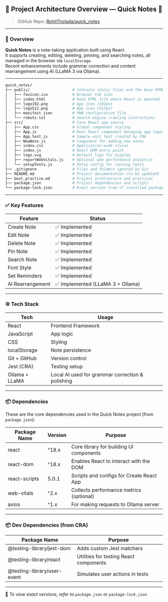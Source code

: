 ## 📁 Project Architecture Overview — Quick Notes 📝

> GitHub Repo: [RohitTholada/quick_notes](https://github.com/RohitTholada/quick_notes)

---

### 🧾 Overview

**Quick Notes** is a note-taking application built using React.  
It supports creating, editing, deleting, pinning, and searching notes, all managed in the browser via `localStorage`.  
Recent enhancements include grammar correction and content rearrangement using AI (LLaMA 3 via Ollama).

---
```bash
quick_notes/
├── public/                   # Contains static files and the base HTML
│   ├── favicon.ico           # Browser tab icon
│   ├── index.html            # Root HTML file where React is mounted
│   ├── logo192.png           # App icon (192px)
│   ├── logo512.png           # App icon (512px)
│   ├── manifest.json         # PWA configuration file
│   └── robots.txt            # Search engine crawling instructions
├── src/                      # Core React app source
│   ├── App.css               # Global component styling
│   ├── App.js                # Root React component managing app logic
│   ├── App.test.js           # Sample unit test created by CRA
│   ├── NewNote.js            # Component for adding new notes
│   ├── index.css             # Application-wide styles
│   ├── index.js              # React DOM entry point
│   ├── logo.svg              # Default logo for display
│   ├── reportWebVitals.js    # Optional web performance analytics
│   └── setupTests.js         # Setup config for running tests
├── .gitignore                # Files and folders ignored by Git
├── README.md                 # Project documentation (to be updated)
├── best_practice.md          # Project architecture and practices
├── package.json              # Project dependencies and scripts
└── package-lock.json         # Exact version tree of installed packages
```


---

### ✅ Key Features

| Feature             | Status                             |
|---------------------|------------------------------------| 
| Create Note         | ✅ Implemented                    |
| Edit Note           | ✅ Implemented                    |
| Delete Note         | ✅ Implemented                    |
| Pin Note            | ✅ Implemented                    |
| Search Note         | ✅ Implemented                    |
| Font Style          | ✅ Implemented                    |
| Set Reminders       | ✅ Implemented                    |
| AI Rearrangement    | ✅ Implemented (LLaMA 3 + Ollama) |

---

### ⚙️ Tech Stack

| Tech               | Usage                                               |
|--------------------|-----------------------------------------------------|
| React              | Frontend Framework                                  |
| JavaScript         | App logic                                           |
| CSS                | Styling                                             |
| localStorage       | Note persistence                                    |
| Git + GitHub       | Version control                                     |
| Jest (CRA)         | Testing setup                                       |
| Ollama + LLaMA     | Local AI used for grammar correction & polishing    |

---

### 📦 Dependencies

These are the core dependencies used in the Quick Notes project (from `package.json`):

| Package Name  | Version | Purpose                                    |
|---------------|---------|--------------------------------------------|
| react         | ^18.x   | Core library for building UI components    |
| react-dom     | ^18.x   | Enables React to interact with the DOM     |
| react-scripts | 5.0.1   | Scripts and configs for Create React App   |
| web-vitals    | ^2.x    | Collects performance metrics (optional)    |
| axios         | ^1.x    | For making requests to Ollama server       |

---

### 📦 Dev Dependencies (from CRA)

| Package Name                | Purpose                                 |
|-----------------------------|-----------------------------------------|
| @testing-library/jest-dom   | Adds custom Jest matchers               |
| @testing-library/react      | Utilities for testing React components  |
| @testing-library/user-event | Simulates user actions in tests         |

---

📄 *To view exact versions, refer to `package.json` or `package-lock.json`.*
